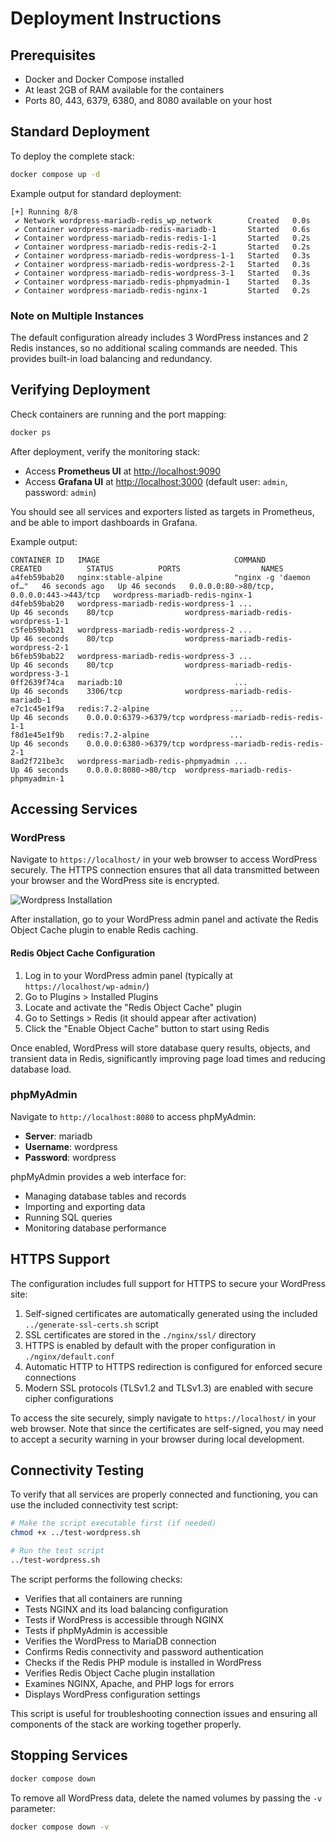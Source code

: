 # Deployment Instructions

## Prerequisites

- Docker and Docker Compose installed
- At least 2GB of RAM available for the containers
- Ports 80, 443, 6379, 6380, and 8080 available on your host

## Standard Deployment

To deploy the complete stack:

```bash
docker compose up -d
```

Example output for standard deployment:

```console
[+] Running 8/8
 ✔ Network wordpress-mariadb-redis_wp_network        Created   0.0s
 ✔ Container wordpress-mariadb-redis-mariadb-1       Started   0.6s
 ✔ Container wordpress-mariadb-redis-redis-1-1       Started   0.2s
 ✔ Container wordpress-mariadb-redis-redis-2-1       Started   0.2s
 ✔ Container wordpress-mariadb-redis-wordpress-1-1   Started   0.3s
 ✔ Container wordpress-mariadb-redis-wordpress-2-1   Started   0.3s
 ✔ Container wordpress-mariadb-redis-wordpress-3-1   Started   0.3s
 ✔ Container wordpress-mariadb-redis-phpmyadmin-1    Started   0.3s
 ✔ Container wordpress-mariadb-redis-nginx-1         Started   0.2s
```

### Note on Multiple Instances

The default configuration already includes 3 WordPress instances and 2 Redis instances, so no additional scaling commands are needed. This provides built-in load balancing and redundancy.

## Verifying Deployment

Check containers are running and the port mapping:

```bash
docker ps
```

After deployment, verify the monitoring stack:

- Access **Prometheus UI** at [http://localhost:9090](http://localhost:9090)
- Access **Grafana UI** at [http://localhost:3000](http://localhost:3000) (default user: `admin`, password: `admin`)

You should see all services and exporters listed as targets in Prometheus, and be able to import dashboards in Grafana.

Example output:

```console
CONTAINER ID   IMAGE                              COMMAND                  CREATED          STATUS          PORTS                  NAMES
a4feb59bab20   nginx:stable-alpine                "nginx -g 'daemon of…"   46 seconds ago   Up 46 seconds   0.0.0.0:80->80/tcp, 0.0.0.0:443->443/tcp   wordpress-mariadb-redis-nginx-1
d4feb59bab20   wordpress-mariadb-redis-wordpress-1 ...                    Up 46 seconds    80/tcp                wordpress-mariadb-redis-wordpress-1-1
c5feb59bab21   wordpress-mariadb-redis-wordpress-2 ...                    Up 46 seconds    80/tcp                wordpress-mariadb-redis-wordpress-2-1
b6feb59bab22   wordpress-mariadb-redis-wordpress-3 ...                    Up 46 seconds    80/tcp                wordpress-mariadb-redis-wordpress-3-1
0ff2639f74ca   mariadb:10                         ...                     Up 46 seconds    3306/tcp              wordpress-mariadb-redis-mariadb-1
e7c1c45e1f9a   redis:7.2-alpine                  ...                     Up 46 seconds    0.0.0.0:6379->6379/tcp wordpress-mariadb-redis-redis-1-1
f8d1e45e1f9b   redis:7.2-alpine                  ...                     Up 46 seconds    0.0.0.0:6380->6379/tcp wordpress-mariadb-redis-redis-2-1
8ad2f721be3c   wordpress-mariadb-redis-phpmyadmin ...                     Up 46 seconds    0.0.0.0:8080->80/tcp  wordpress-mariadb-redis-phpmyadmin-1
```

## Accessing Services

### WordPress

Navigate to `https://localhost/` in your web browser to access WordPress securely. The HTTPS connection ensures that all data transmitted between your browser and the WordPress site is encrypted.

![Wordpress Installation](../wordpress-installation.png)

After installation, go to your WordPress admin panel and activate the Redis Object Cache plugin to enable Redis caching.

#### Redis Object Cache Configuration

1. Log in to your WordPress admin panel (typically at `https://localhost/wp-admin/`)
2. Go to Plugins > Installed Plugins
3. Locate and activate the "Redis Object Cache" plugin
4. Go to Settings > Redis (it should appear after activation)
5. Click the "Enable Object Cache" button to start using Redis

Once enabled, WordPress will store database query results, objects, and transient data in Redis, significantly improving page load times and reducing database load.

### phpMyAdmin

Navigate to `http://localhost:8080` to access phpMyAdmin:

- **Server**: mariadb
- **Username**: wordpress
- **Password**: wordpress

phpMyAdmin provides a web interface for:

- Managing database tables and records
- Importing and exporting data
- Running SQL queries
- Monitoring database performance

## HTTPS Support

The configuration includes full support for HTTPS to secure your WordPress site:

1. Self-signed certificates are automatically generated using the included `../generate-ssl-certs.sh` script
2. SSL certificates are stored in the `./nginx/ssl/` directory
3. HTTPS is enabled by default with the proper configuration in `./nginx/default.conf`
4. Automatic HTTP to HTTPS redirection is configured for enforced secure connections
5. Modern SSL protocols (TLSv1.2 and TLSv1.3) are enabled with secure cipher configurations

To access the site securely, simply navigate to `https://localhost/` in your web browser. Note that since the certificates are self-signed, you may need to accept a security warning in your browser during local development.

## Connectivity Testing

To verify that all services are properly connected and functioning, you can use the included connectivity test script:

```bash
# Make the script executable first (if needed)
chmod +x ../test-wordpress.sh

# Run the test script
../test-wordpress.sh
```

The script performs the following checks:
- Verifies that all containers are running
- Tests NGINX and its load balancing configuration
- Tests if WordPress is accessible through NGINX
- Tests if phpMyAdmin is accessible
- Verifies the WordPress to MariaDB connection
- Confirms Redis connectivity and password authentication
- Checks if the Redis PHP module is installed in WordPress
- Verifies Redis Object Cache plugin installation
- Examines NGINX, Apache, and PHP logs for errors
- Displays WordPress configuration settings

This script is useful for troubleshooting connection issues and ensuring all components of the stack are working together properly.

## Stopping Services

```bash
docker compose down
```

To remove all WordPress data, delete the named volumes by passing the `-v` parameter:

```bash
docker compose down -v
```
